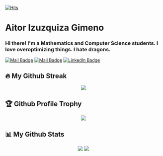 <!-- <a href="#"><img width="100%" height="auto" src="https://i.imgur.com/iXuL1HG.png" height="175px"/></a>
 -->
[![Hits](https://hits.seeyoufarm.com/api/count/incr/badge.svg?url=https%3A%2F%2Fgithub.com%2FSkaidus&count_bg=%23EB8B10&title_bg=%23684327&icon=&icon_color=%23c33&title=VISIT&edge_flat=false)](https://github.com/Skaidus)


<h1 style="align:center; justify-content:center">Aitor Izuzquiza Gimeno</h1>
<h3 style="align:center; justify-content:center">Hi there! I'm a Mathematics and Computer Science students. I love overoptimizing things. I hate dragons.</h3>

[![Mail Badge](https://img.shields.io/badge/Mail1-9c38d1?style=flat&logo=Gmail&logoColor=white)](mailto:aitor.izuzquiza@gmail.com)
[![Mail Badge](https://img.shields.io/badge/Mail2-9c38d1?style=flat&logo=Gmail&logoColor=white)](mailto:100428965@alumnos.uc3m.es)
[![LinkedIn Badge](https://img.shields.io/badge/Linkedin-9c38d1?style=flat&logo=LinkedIn&logoColor=white)](linkedin.com/in/aitorizuzquiza)

## 🔥 My Github Streak
<p align="center">
    <img src="https://github-readme-streak-stats.herokuapp.com/?user=Skaidus&theme=dark&hide_border=true" />
</p>

## 🏆 Github Profile Trophy
<p align="center">
    <img src="https://github-profile-trophy.vercel.app/?username=Skaidus&theme=darkhub&margin-w=15&row=1&no-frame=true" />
</p>

## 📊 My Github Stats

<p align="center">
    <img src="https://github-readme-stats.vercel.app/api?username=Skaidus&count_private=true&hide_border=true&card_width=300&show_icons=true&theme=tokyonight&hide=["contribs","prs"]"/>
   <!--<img src="https://github-readme-stats.vercel.app/api/top-langs/?username=Skaidus&layout=compact&hide_border=true&card_width=400&langs_count=10&theme=tokyonight"/>
</p>-->

<img src="https://activity-graph.herokuapp.com/graph?username=Skaidus&theme=react-dark&hide_border=true" />

